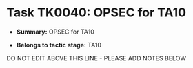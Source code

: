 # Task TK0040: OPSEC for TA10

* **Summary:** OPSEC for TA10

* **Belongs to tactic stage:** TA10

DO NOT EDIT ABOVE THIS LINE - PLEASE ADD NOTES BELOW